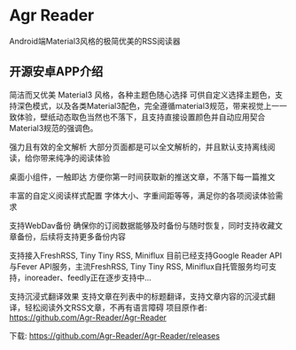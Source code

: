 # Agr Reader
Android端Material3风格的极简优美的RSS阅读器
## 开源安卓APP介绍
简洁而又优美 Material3 风格，各种主题色随心选择
可供自定义选择主题色，支持深色模式，以及各类Material3配色，完全遵循material3规范，带来视觉上一一致体验，壁纸动态取色当然也不落下，且支持直接设置颜色并自动应用契合Material3规范的强调色。

强力且有效的全文解析
大部分页面都是可以全文解析的，并且默认支持离线阅读，给你带来纯净的阅读体验

桌面小组件，一触即达
方便你第一时间获取新的推送文章，不落下每一篇推文

丰富的自定义阅读样式配置
字体大小、字重间距等等，满足你的各项阅读体验需求

支持WebDav备份
确保你的订阅数据能够及时备份与随时恢复，同时支持收藏文章备份，后续将支持更多备份内容

支持接入FreshRSS, Tiny Tiny RSS, Miniflux
目前已经支持Google Reader API与Fever API服务，主流FreshRSS, Tiny Tiny RSS, Miniflux自托管服务均可支持，inoreader、feedly正在逐步支持中...

支持沉浸式翻译效果
支持文章在列表中的标题翻译，支持文章内容的沉浸式翻译，轻松阅读外文RSS文章，不再有语言障碍
 项目原作者:
 https://github.com/Agr-Reader/Agr-Reader

 下载:
 https://github.com/Agr-Reader/Agr-Reader/releases
 
